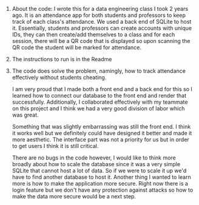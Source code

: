 1. About the code: I wrote this for a data engineering class I took 2 years ago. It is an attendance app for both students and professors to keep track of each class's attendance. We used a back end of SQLite to host it. Essentially, students and professors can create accounts with unique IDs, they can then create/add themselves to a class and for each session, there will be a QR code that is displayed so upon scanning the QR code the student will be marked for attendance. 

2. The instructions to run is in the Readme

3. The code does solve the problem, namingly, how to track attendance effectively without students cheating.

   I am very proud that I made both a front end and a back end for this so I learned how to connect our database to the front end and render that successfully. Additionally, I collaborated effectively with my teammate on this project and I think we had a very good division of labor which was great.

   Something that was slightly embarrassing was still the front end. I think it works well but we definitely could have designed it better and made it more aesthetic. The interface part was not a priority for us but in order to get users I think it is still critical.

   There are no bugs in the code however, I would like to think more broadly about how to scale the database since it was a very simple SQLite that cannot host a lot of data. So if we were to scale it up we'd have to find another database to host it.
   Another thing I wanted to learn more is how to make the application more secure. Right now there is a login feature but we don't have any protection against attacks so how to make the data more secure would be a next step. 

   


